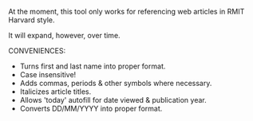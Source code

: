 At the moment, this tool only works for referencing web articles in RMIT Harvard style. 

It will expand, however, over time.

CONVENIENCES:

- Turns first and last name into proper format.
- Case insensitive!
- Adds commas, periods & other symbols where necessary.
- Italicizes article titles.
- Allows 'today' autofill for date viewed & publication year.
- Converts DD/MM/YYYY into proper format. 